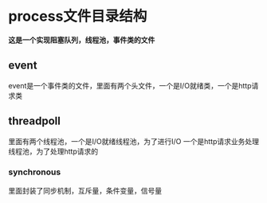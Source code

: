 # process文件目录结构
   **这是一个实现阻塞队列，线程池，事件类的文件**
## event
   event是一个事件类的文件，里面有两个头文件，一个是I/O就绪类，一个是http请求类
## threadpoll
   里面有两个线程池，一个是I/O就绪线程池，为了进行I/O
                  一个是http请求业务处理线程池，为了处理http请求的
### synchronous
   里面封装了同步机制，互斥量，条件变量，信号量

